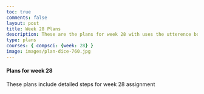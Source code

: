 ```yaml
---
toc: true
comments: false
layout: post
title: Week 28 Plans
description: These are the plans for week 28 with uses the utterence bot
type: plans
courses: { compsci: {week: 28} }
image: images/plan-dice-760.jpg
---
```



#### Plans for week 28
These plans include detailed steps for week 28 assignment

<script src="https://utteranc.es/client.js"
    repo="srivaidyas/student2.0"
    issue-term="pathname"
    label="comments"
    theme="github-light"
    crossorigin="anonymous"
    async>
</script>



